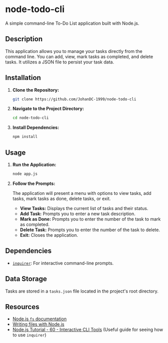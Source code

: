 # node-todo-cli

A simple command-line To-Do List application built with Node.js.

## Description

This application allows you to manage your tasks directly from the command line. You can add, view, mark tasks as completed, and delete tasks. It utilizes a JSON file to persist your task data.

## Installation

1.  **Clone the Repository:**

    ```bash
    git clone https://github.com/JohanDC-1999/node-todo-cli
    ```

2.  **Navigate to the Project Directory:**

    ```bash
    cd node-todo-cli
    ```

3.  **Install Dependencies:**

    ```bash
    npm install
    ```

## Usage

1.  **Run the Application:**

    ```bash
    node app.js
    ```


2.  **Follow the Prompts:**

    The application will present a menu with options to view tasks, add tasks, mark tasks as done, delete tasks, or exit.

    * **View Tasks:** Displays the current list of tasks and their status.
    * **Add Task:** Prompts you to enter a new task description.
    * **Mark as Done:** Prompts you to enter the number of the task to mark as completed.
    * **Delete Task:** Prompts you to enter the number of the task to delete.
    * **Exit:** Closes the application.

## Dependencies

-   [`inquirer`](https://www.npmjs.com/package/inquirer): For interactive command-line prompts.

## Data Storage

Tasks are stored in a `tasks.json` file located in the project's root directory.

## Resources

- [Node.js `fs` documentation](https://nodejs.org/api/fs.html)
- [Writing files with Node.js](https://nodejs.org/en/learn/manipulating-files/writing-files-with-nodejs)
- [Node.js Tutorial - 60 - Interactive CLI Tools](https://youtu.be/sJdqdGxRbXY?si=OOQ6Fdnb-MvjBt6f) (Useful guide for seeing how to use `inquirer`)